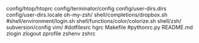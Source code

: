 config/htop/htoprc
config/terminator/config
config/user-dirs.dirs
config/user-dirs.locale
oh-my-zsh/
shell/completions/dropbox.sh
#shell/environment/login.sh
shell/functions/color/colorize.sh
shell/zsh/
subversion/config
vim/
#dotfilesrc
hgrc
Makefile
#pythonrc.py
README.md
zlogin
zlogout
zprofile
zshenv
zshrc
